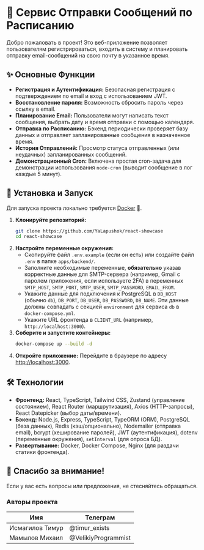 # 📧 Сервис Отправки Сообщений по Расписанию

Добро пожаловать в проект! Это веб-приложение позволяет пользователям регистрироваться, входить в систему и планировать отправку email-сообщений на свою почту в указанное время.

## ✨ Основные Функции

*   **Регистрация и Аутентификация:** Безопасная регистрация с подтверждением по email и вход с использованием JWT.
*   **Восстановление пароля:** Возможность сбросить пароль через ссылку в email.
*   **Планирование Email:** Пользователи могут написать текст сообщения, выбрать дату и время отправки с помощью календаря.
*   **Отправка по Расписанию:** Бэкенд периодически проверяет базу данных и отправляет запланированные сообщения в назначенное время.
*   **История Отправлений:** Просмотр статуса отправленных (или неудачных) запланированных сообщений.
*   **Демонстрационный Cron:** Включена простая cron-задача для демонстрации использования `node-cron` (выводит сообщение в лог каждые 5 минут).

## 🚀 Установка и Запуск

Для запуска проекта локально требуется [Docker](https://www.docker.com/) 🐳.

1.  **Клонируйте репозиторий:**
    ```bash
    git clone https://github.com/YaLapushok/react-showcase
    cd react-showcase
    ```
2.  **Настройте переменные окружения:**
    *   Скопируйте файл `.env.example` (если он есть) или создайте файл `.env` в папке `apps/backend/`.
    *   Заполните необходимые переменные, **обязательно** указав корректные данные для SMTP-сервера (например, Gmail с паролем приложения, если используете 2FA) в переменных `SMTP_HOST`, `SMTP_PORT`, `SMTP_USER`, `SMTP_PASSWORD`, `EMAIL_FROM`.
    *   Укажите данные для подключения к PostgreSQL в `DB_HOST` (обычно `db`), `DB_PORT`, `DB_USER`, `DB_PASSWORD`, `DB_NAME`. Эти данные должны совпадать с секцией `environment` для сервиса `db` в `docker-compose.yml`.
    *   Укажите URL фронтенда в `CLIENT_URL` (например, `http://localhost:3000`).
3.  **Соберите и запустите контейнеры:**
    ```bash
    docker-compose up --build -d
    ```
4.  **Откройте приложение:** Перейдите в браузере по адресу [http://localhost:3000](http://localhost:3000).

## 🛠️ Технологии

*   **Фронтенд:** React, TypeScript, Tailwind CSS, Zustand (управление состоянием), React Router (маршрутизация), Axios (HTTP-запросы), React Datepicker (выбор даты/времени).
*   **Бэкенд:** Node.js, Express, TypeScript, TypeORM (ORM), PostgreSQL (база данных), Redis (кэш/опционально), Nodemailer (отправка email), bcrypt (хеширование паролей), JWT (аутентификация), dotenv (переменные окружения), `setInterval` (для опроса БД).
*   **Развертывание:** Docker, Docker Compose, Nginx (для раздачи статики фронтенда).

## 💬 Спасибо за внимание!

Если у вас есть вопросы или предложения, не стесняйтесь обращаться.

### Авторы проекта

| Имя              | Телеграм                |
| ---------------- | ----------------------- |
| Исмагилов Тимур  | @timur_exists           |
| Мамылов Михаил | @VelikiyProgrammist | 
